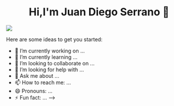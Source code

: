 <div align="center">
<h1 align="center">Hi,I'm <a>Juan Diego Serrano</a> 👋</h1>
</div>
<img src="(https://imgur.com/a/PaUB2RU)">

Here are some ideas to get you started:

- 🔭 I’m currently working on ...
- 🌱 I’m currently learning ...
- 👯 I’m looking to collaborate on ...
- 🤔 I’m looking for help with ...
- 💬 Ask me about ...
- 📫 How to reach me: ...
- 😄 Pronouns: ...
- ⚡ Fun fact: ...
-->
